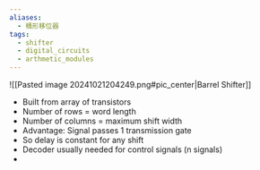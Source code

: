```yaml
---
aliases:
  - 桶形移位器
tags:
  - shifter
  - digital_circuits
  - arthmetic_modules
---
```

![[Pasted image 20241021204249.png#pic_center|Barrel Shifter]]
- Built from array of transistors
- Number of rows = word length
- Number of columns = maximum shift width
- Advantage: Signal passes 1 transmission gate
- So delay is constant for any shift
- Decoder usually needed for control signals (n signals)
- 